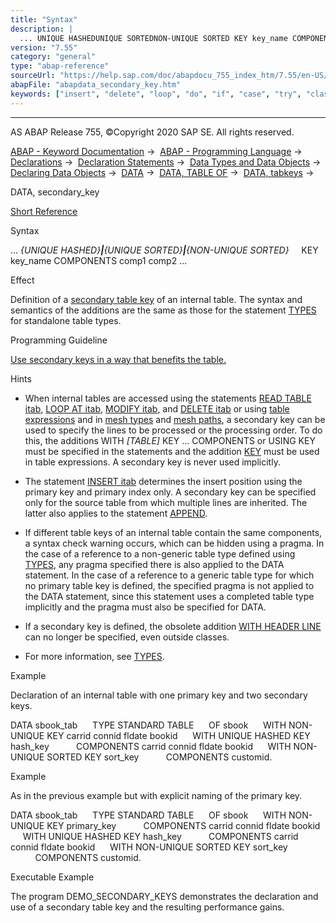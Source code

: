 ```yaml
---
title: "Syntax"
description: |
  ... UNIQUE HASHEDUNIQUE SORTEDNON-UNIQUE SORTED KEY key_name COMPONENTS comp1 comp2 ... Effect Definition of a secondary table key(https://help.sap.com/doc/abapdocu_755_index_htm/7.55/en-US/abensecondary_table_key_glosry.htm 'Glossary Entry') of an internal table. The synt
version: "7.55"
category: "general"
type: "abap-reference"
sourceUrl: "https://help.sap.com/doc/abapdocu_755_index_htm/7.55/en-US/abapdata_secondary_key.htm"
abapFile: "abapdata_secondary_key.htm"
keywords: ["insert", "delete", "loop", "do", "if", "case", "try", "class", "data", "types", "internal-table", "abapdata", "secondary", "key"]
---
```


* * *

AS ABAP Release 755, ©Copyright 2020 SAP SE. All rights reserved.

[ABAP - Keyword Documentation](https://help.sap.com/doc/abapdocu_755_index_htm/7.55/en-US/abenabap.htm) →  [ABAP - Programming Language](https://help.sap.com/doc/abapdocu_755_index_htm/7.55/en-US/abenabap_reference.htm) →  [Declarations](https://help.sap.com/doc/abapdocu_755_index_htm/7.55/en-US/abendeclarations.htm) →  [Declaration Statements](https://help.sap.com/doc/abapdocu_755_index_htm/7.55/en-US/abenabap_declarations.htm) →  [Data Types and Data Objects](https://help.sap.com/doc/abapdocu_755_index_htm/7.55/en-US/abentypes_and_objects.htm) →  [Declaring Data Objects](https://help.sap.com/doc/abapdocu_755_index_htm/7.55/en-US/abenobjects_statements.htm) →  [DATA](https://help.sap.com/doc/abapdocu_755_index_htm/7.55/en-US/abapdata.htm) →  [DATA, TABLE OF](https://help.sap.com/doc/abapdocu_755_index_htm/7.55/en-US/abapdata_itab.htm) →  [DATA, tabkeys](https://help.sap.com/doc/abapdocu_755_index_htm/7.55/en-US/abapdata_keydef.htm) → 

DATA, secondary\_key

[Short Reference](https://help.sap.com/doc/abapdocu_755_index_htm/7.55/en-US/abapdata_shortref.htm)

Syntax

... *{*UNIQUE HASHED*}**|**{*UNIQUE SORTED*}**|**{*NON-UNIQUE SORTED*}*
    KEY key\_name COMPONENTS comp1 comp2 ...

Effect

Definition of a [secondary table key](https://help.sap.com/doc/abapdocu_755_index_htm/7.55/en-US/abensecondary_table_key_glosry.htm "Glossary Entry") of an internal table. The syntax and semantics of the additions are the same as those for the statement [TYPES](https://help.sap.com/doc/abapdocu_755_index_htm/7.55/en-US/abaptypes_secondary_key.htm) for standalone table types.

Programming Guideline

[Use secondary keys in a way that benefits the table.](https://help.sap.com/doc/abapdocu_755_index_htm/7.55/en-US/abensecondary_key_guidl.htm "Guideline")

Hints

-   When internal tables are accessed using the statements [READ TABLE itab](https://help.sap.com/doc/abapdocu_755_index_htm/7.55/en-US/abapread_table.htm), [LOOP AT itab](https://help.sap.com/doc/abapdocu_755_index_htm/7.55/en-US/abaploop_at_itab.htm), [MODIFY itab](https://help.sap.com/doc/abapdocu_755_index_htm/7.55/en-US/abapmodify_itab.htm), and [DELETE itab](https://help.sap.com/doc/abapdocu_755_index_htm/7.55/en-US/abapdelete_itab.htm) or using [table expressions](https://help.sap.com/doc/abapdocu_755_index_htm/7.55/en-US/abentable_expressions.htm) and in [mesh types](https://help.sap.com/doc/abapdocu_755_index_htm/7.55/en-US/abaptypes_mesh.htm) and [mesh paths](https://help.sap.com/doc/abapdocu_755_index_htm/7.55/en-US/abenmesh_pathes.htm), a secondary key can be used to specify the lines to be processed or the processing order. To do this, the additions WITH *\[*TABLE*\]* KEY ... COMPONENTS or USING KEY must be specified in the statements and the addition [KEY](https://help.sap.com/doc/abapdocu_755_index_htm/7.55/en-US/abentable_exp_itab_line.htm) must be used in table expressions. A secondary key is never used implicitly.

-   The statement [INSERT itab](https://help.sap.com/doc/abapdocu_755_index_htm/7.55/en-US/abapinsert_itab.htm) determines the insert position using the primary key and primary index only. A secondary key can be specified only for the source table from which multiple lines are inherited. The latter also applies to the statement [APPEND](https://help.sap.com/doc/abapdocu_755_index_htm/7.55/en-US/abapappend.htm).

-   If different table keys of an internal table contain the same components, a syntax check warning occurs, which can be hidden using a pragma. In the case of a reference to a non-generic table type defined using [TYPES](https://help.sap.com/doc/abapdocu_755_index_htm/7.55/en-US/abaptypes_secondary_key.htm), any pragma specified there is also applied to the DATA statement. In the case of a reference to a generic table type for which no primary table key is defined, the specified pragma is not applied to the DATA statement, since this statement uses a completed table type implicitly and the pragma must also be specified for DATA.

-   If a secondary key is defined, the obsolete addition [WITH HEADER LINE](https://help.sap.com/doc/abapdocu_755_index_htm/7.55/en-US/abapdata_header_line.htm) can no longer be specified, even outside classes.

-   For more information, see [TYPES](https://help.sap.com/doc/abapdocu_755_index_htm/7.55/en-US/abaptypes_secondary_key.htm).

Example

Declaration of an internal table with one primary key and two secondary keys.

DATA sbook\_tab
     TYPE STANDARD TABLE
     OF sbook
     WITH NON-UNIQUE KEY carrid connid fldate bookid
     WITH UNIQUE HASHED KEY hash\_key
          COMPONENTS carrid connid fldate bookid
     WITH NON-UNIQUE SORTED KEY sort\_key
          COMPONENTS customid.

Example

As in the previous example but with explicit naming of the primary key.

DATA sbook\_tab
     TYPE STANDARD TABLE
     OF sbook
     WITH NON-UNIQUE KEY primary\_key
          COMPONENTS carrid connid fldate bookid
     WITH UNIQUE HASHED KEY hash\_key
          COMPONENTS carrid connid fldate bookid
     WITH NON-UNIQUE SORTED KEY sort\_key
          COMPONENTS customid.

Executable Example

The program DEMO\_SECONDARY\_KEYS demonstrates the declaration and use of a secondary table key and the resulting performance gains.